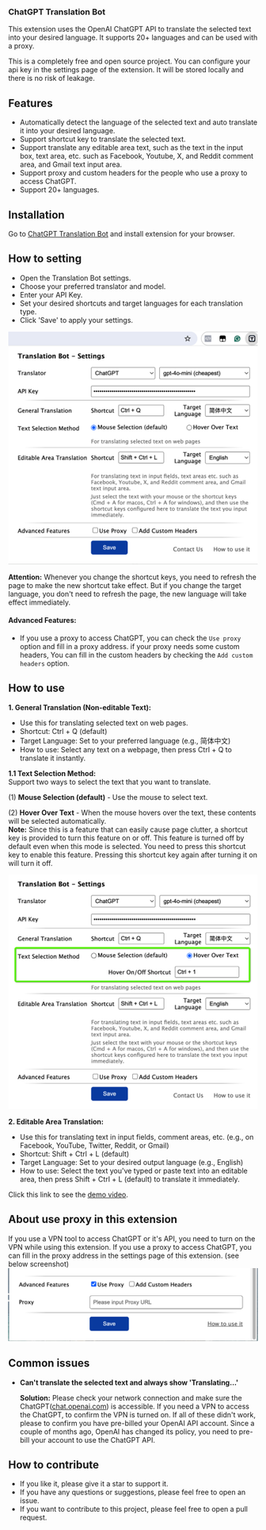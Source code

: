### ChatGPT Translation Bot

This extension uses the OpenAI ChatGPT API to translate the selected text into your desired language. It supports 20+ languages and can be used with a proxy.

This is a completely free and open source project. You can configure your api key in the settings page of the extension. It  will be stored locally and there is no risk of leakage.

## Features
- Automatically detect the language of the selected text and auto translate it into your desired language.
- Support shortcut key to translate the selected text.
- Support translate any editable area text, such as the text in the input box, text area, etc. such as Facebook, Youtube, X, and Reddit comment area, and Gmail text input area.
- Support proxy and custom headers for the people who use a proxy to access ChatGPT.
- Support 20+ languages.

## Installation
Go to [ChatGPT Translation Bot](https://chromewebstore.google.com/detail/chatgpt-translation-bot/fglemdfemikhijpgojdobdgplbcfomdf) and install extension for your browser.

## How to setting
- Open the Translation Bot settings.
- Choose your preferred translator and model.
- Enter your API Key.
- Set your desired shortcuts and target languages for each translation type.
- Click 'Save' to apply your settings. 

![how to config](/images/how-to-config.png)

**Attention:** Whenever you change the shortcut keys, you need to refresh the page to make the new shortcut take effect.
But if you change the target language, you don't need to refresh the page, the new language will take effect immediately.

#### Advanced Features:
- If you use a proxy to access ChatGPT, you can check the `Use proxy` option and fill in a proxy address.
if your proxy needs some custom headers, You can fill in the custom headers by checking the `Add custom headers` option.


## How to use
**1. General Translation (Non-editable Text):**

  - Use this for translating selected text on web pages.
  - Shortcut: Ctrl + Q (default)
  - Target Language: Set to your preferred language (e.g., 简体中文)
  - How to use: Select any text on a webpage, then press Ctrl + Q to translate it instantly.

  **1.1 Text Selection Method:**    
  Support two ways to select the text that you want to translate.   

  (1) **Mouse Selection (default)** - Use the mouse to select text.        

  (2) **Hover Over Text** - When the mouse hovers over the text, these contents will be selected automatically.      
  **Note:** Since this is a feature that can easily cause page clutter, a shortcut key is provided to turn this feature on or off. This feature is turned off by default even when this mode is selected. You need to press this shortcut key to enable this feature. Pressing this shortcut key again after turning it on will turn it off.   

  ![how to config](/images/how-to-config-1.png)   

**2. Editable Area Translation:**

  - Use this for translating text in input fields, comment areas, etc. (e.g., on Facebook, YouTube, Twitter, Reddit, or Gmail)
  - Shortcut: Shift + Ctrl + L (default)
  - Target Language: Set to your desired output language (e.g., English)
  - How to use: Select the text you've typed or paste text into an editable area, then press Shift + Ctrl + L (default) to translate it immediately.


Click this link to see the [demo video](https://www.youtube.com/watch?v=tr90eCvougE).

## About use proxy in this extension  
If you use a VPN tool to access ChatGPT or it's API, you need to turn on the VPN while using this extension. 
If you use a proxy to access ChatGPT, you can fill in the proxy address in the settings page of this extension. (see below screenshot)
![config the proxy](/images/free-proxy.png)   

## Common issues   
- **Can't translate the selected text and always show 'Translating...'**   

  **Solution:** Please check your network connection and make sure the ChatGPT([chat.openai.com](https://chat.openai.com)) is accessible. If you need a VPN to access the ChatGPT, to confirm the VPN is turned on. If all of these didn't work, please to confirm you have pre-billed your OpenAI API account. Since a couple of months ago, OpenAI has changed its policy, you need to pre-bill your account to use the ChatGPT API.  


## How to contribute
* If you like it, please give it a star to support it.   
* If you have any questions or suggestions, please feel free to open an issue.    
* If you want to contribute to this project, please feel free to open a pull request.     
